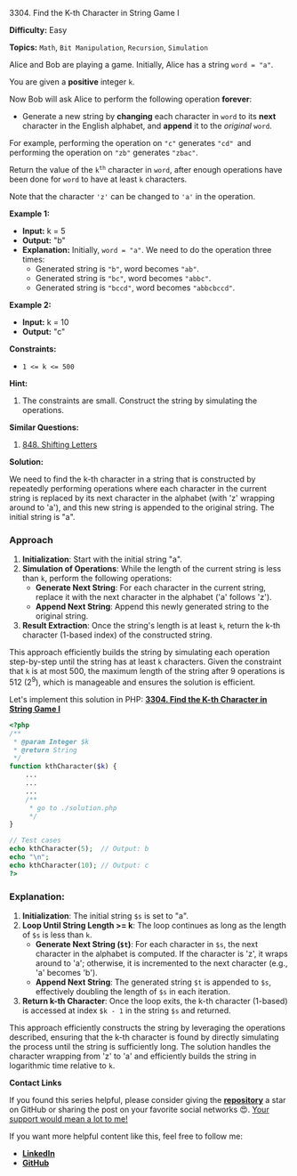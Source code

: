 3304\. Find the K-th Character in String Game I

**Difficulty:** Easy

**Topics:** `Math`, `Bit Manipulation`, `Recursion`, `Simulation`

Alice and Bob are playing a game. Initially, Alice has a string `word = "a"`.

You are given a **positive** integer `k`.

Now Bob will ask Alice to perform the following operation **forever**:

- Generate a new string by **changing** each character in `word` to its **next** character in the English alphabet, and **append** it to the _original_ `word`.

For example, performing the operation on `"c"` generates `"cd" `and performing the operation on `"zb"` generates `"zbac"`.

Return the value of the <code>k<sup>th</sup></code> character in `word`, after enough operations have been done for `word` to have at least `k` characters.

Note that the character `'z'` can be changed to `'a'` in the operation.

**Example 1:**

- **Input:** k = 5
- **Output:** "b"
- **Explanation:** Initially, `word = "a"`. We need to do the operation three times:
   - Generated string is `"b"`, word becomes `"ab"`.
   - Generated string is `"bc"`, word becomes `"abbc"`.
   - Generated string is `"bccd"`, word becomes `"abbcbccd"`.


**Example 2:**

- **Input:** k = 10
- **Output:** "c"

**Constraints:**
- `1 <= k <= 500`


**Hint:**
1. The constraints are small. Construct the string by simulating the operations.


**Similar Questions:**
1. [848. Shifting Letters](https://github.com/mah-shamim/leet-code-in-php/tree/main/algorithms/000848-shifting-letters)






**Solution:**

We need to find the k-th character in a string that is constructed by repeatedly performing operations where each character in the current string is replaced by its next character in the alphabet (with 'z' wrapping around to 'a'), and this new string is appended to the original string. The initial string is "a".

### Approach
1. **Initialization**: Start with the initial string "a".
2. **Simulation of Operations**: While the length of the current string is less than `k`, perform the following operations:
   - **Generate Next String**: For each character in the current string, replace it with the next character in the alphabet ('a' follows 'z').
   - **Append Next String**: Append this newly generated string to the original string.
3. **Result Extraction**: Once the string's length is at least `k`, return the k-th character (1-based index) of the constructed string.

This approach efficiently builds the string by simulating each operation step-by-step until the string has at least `k` characters. Given the constraint that `k` is at most 500, the maximum length of the string after 9 operations is 512 (2<sup>9</sup>), which is manageable and ensures the solution is efficient.

Let's implement this solution in PHP: **[3304. Find the K-th Character in String Game I](https://github.com/mah-shamim/leet-code-in-php/tree/main/algorithms/003304-find-the-k-th-character-in-string-game-i/solution.php)**

```php
<?php
/**
 * @param Integer $k
 * @return String
 */
function kthCharacter($k) {
    ...
    ...
    ...
    /**
     * go to ./solution.php
     */
}

// Test cases
echo kthCharacter(5);  // Output: b
echo "\n";
echo kthCharacter(10); // Output: c
?>
```

### Explanation:

1. **Initialization**: The initial string `$s` is set to "a".
2. **Loop Until String Length >= k**: The loop continues as long as the length of `$s` is less than `k`.
   - **Generate Next String (`$t`)**: For each character in `$s`, the next character in the alphabet is computed. If the character is 'z', it wraps around to 'a'; otherwise, it is incremented to the next character (e.g., 'a' becomes 'b').
   - **Append Next String**: The generated string `$t` is appended to `$s`, effectively doubling the length of `$s` in each iteration.
3. **Return k-th Character**: Once the loop exits, the k-th character (1-based) is accessed at index `$k - 1` in the string `$s` and returned.

This approach efficiently constructs the string by leveraging the operations described, ensuring that the k-th character is found by directly simulating the process until the string is sufficiently long. The solution handles the character wrapping from 'z' to 'a' and efficiently builds the string in logarithmic time relative to `k`.

**Contact Links**

If you found this series helpful, please consider giving the **[repository](https://github.com/mah-shamim/leet-code-in-php)** a star on GitHub or sharing the post on your favorite social networks 😍. [Your support would mean a lot to me!](https://isolatedcompliments.com/v09uayg6h?key=a647d02f1aafcddaf10536d7cd00bd7c)

If you want more helpful content like this, feel free to follow me:

- **[LinkedIn](https://www.linkedin.com/in/arifulhaque/)**
- **[GitHub](https://github.com/mah-shamim)**